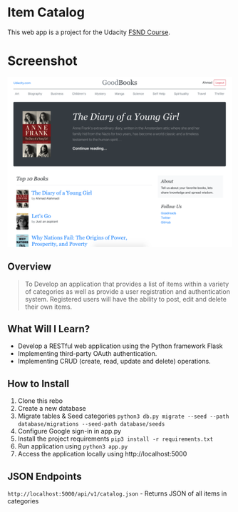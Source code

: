 # Item Catalog
This web app is a project for the Udacity [FSND Course](https://www.udacity.com/course/full-stack-web-developer-nanodegree--nd004).

# Screenshot
<img src="public/images/app.png" width="800">


##  Overview
> To Develop an application that provides a list of items within a variety of categories as well as provide a user registration and authentication system. Registered users will have the ability to post, edit and delete their own items.

## What Will I Learn?
  * Develop a RESTful web application using the Python framework Flask
  * Implementing third-party OAuth authentication.
  * Implementing CRUD (create, read, update and delete) operations.


## How to Install
  1. Clone this rebo
  2. Create a new database
  3. Migrate tables & Seed categories
   `python3 db.py migrate --seed --path database/migrations --seed-path database/seeds`
  4. Configure Google sign-in in app.py  
  5. Install the project requirements `pip3 install -r requirements.txt`
  6. Run application using `python3 app.py`
  7. Access the application locally using http://localhost:5000



## JSON Endpoints
`http://localhost:5000/api/v1/catalog.json` - Returns JSON of all items in categories
